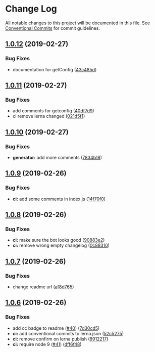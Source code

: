 # Change Log

All notable changes to this project will be documented in this file.
See [Conventional Commits](https://conventionalcommits.org) for commit guidelines.

## [1.0.12](https://github.com/vue-styleguidist/vue-cli-plugin-styleguidist/compare/v1.0.11...v1.0.12) (2019-02-27)


### Bug Fixes

* documentation for getConfig ([43c485d](https://github.com/vue-styleguidist/vue-cli-plugin-styleguidist/commit/43c485d))





## [1.0.11](https://github.com/vue-styleguidist/vue-cli-plugin-styleguidist/compare/v1.0.10...v1.0.11) (2019-02-27)


### Bug Fixes

* add comments for getconfig ([40df7d9](https://github.com/vue-styleguidist/vue-cli-plugin-styleguidist/commit/40df7d9))
* ci remove lerna changed ([021d5f1](https://github.com/vue-styleguidist/vue-cli-plugin-styleguidist/commit/021d5f1))





## [1.0.10](https://github.com/vue-styleguidist/vue-cli-plugin-styleguidist/compare/v1.0.9...v1.0.10) (2019-02-27)


### Bug Fixes

* **generator:** add more comments ([7834b18](https://github.com/vue-styleguidist/vue-cli-plugin-styleguidist/commit/7834b18))





## [1.0.9](https://github.com/vue-styleguidist/vue-cli-plugin-styleguidist/compare/v1.0.8...v1.0.9) (2019-02-26)


### Bug Fixes

* **ci:** add some comments in index.js ([14f70f0](https://github.com/vue-styleguidist/vue-cli-plugin-styleguidist/commit/14f70f0))





## [1.0.8](https://github.com/vue-styleguidist/vue-cli-plugin-styleguidist/compare/v1.0.7...v1.0.8) (2019-02-26)


### Bug Fixes

* **ci:** make sure the bot looks good ([90883e2](https://github.com/vue-styleguidist/vue-cli-plugin-styleguidist/commit/90883e2))
* **ci:** remove wrong empty changelog ([0c88310](https://github.com/vue-styleguidist/vue-cli-plugin-styleguidist/commit/0c88310))





## [1.0.7](https://github.com/vue-styleguidist/vue-cli-plugin-styleguidist/compare/v1.0.6...v1.0.7) (2019-02-26)


### Bug Fixes

* change readme url ([af8d765](https://github.com/vue-styleguidist/vue-cli-plugin-styleguidist/commit/af8d765))





## [1.0.6](https://github.com/vue-styleguidist/vue-cli-plugin-styleguidist/compare/v1.0.5...v1.0.6) (2019-02-26)


### Bug Fixes

* add cc badge to readme ([#40](https://github.com/vue-styleguidist/vue-cli-plugin-styleguidist/issues/40)) ([7d30cd5](https://github.com/vue-styleguidist/vue-cli-plugin-styleguidist/commit/7d30cd5))
* **ci:** add conventional commits to lerna.json ([52c5275](https://github.com/vue-styleguidist/vue-cli-plugin-styleguidist/commit/52c5275))
* **ci:** remove confirm on lerna publish ([8912217](https://github.com/vue-styleguidist/vue-cli-plugin-styleguidist/commit/8912217))
* **ci:** require node 9 ([#41](https://github.com/vue-styleguidist/vue-cli-plugin-styleguidist/issues/41)) ([dff6f48](https://github.com/vue-styleguidist/vue-cli-plugin-styleguidist/commit/dff6f48))
